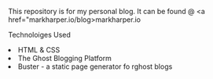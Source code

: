 This repository is for my personal blog. It can be found @ <a href="markharper.io/blog>markharper.io</a>

Technoloiges Used
<li>HTML & CSS</li>
<li>The Ghost Blogging Platform</li>
<li>Buster - a static page generator fo rghost blogs</li>
